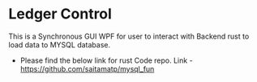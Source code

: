 # Ledger Control

This is a Synchronous GUI WPF for user to interact with Backend rust to load data to MYSQL database.
* Please find the below link for rust Code repo.
	Link -https://github.com/saitamatp/mysql_fun
